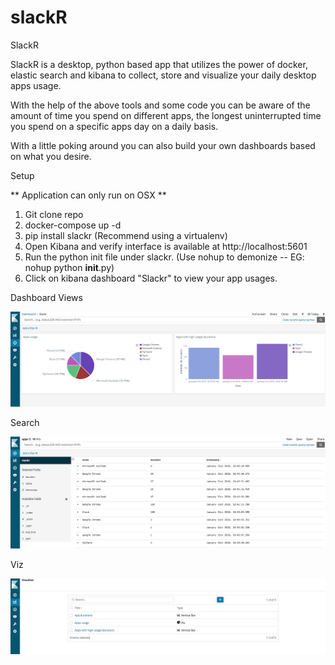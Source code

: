 # slackR
SlackR

SlackR is a desktop, python based app that utilizes the power of docker, elastic search and kibana to collect, store 
and visualize your daily desktop apps usage. 

With the help of the above tools and some code you can be aware of the amount of time you spend on different apps, the 
longest uninterrupted time you spend on a specific apps day on a daily basis.

With a little poking around you can also build your own dashboards based on what you desire.


Setup

** Application can only run on OSX **

1. Git clone repo
2. docker-compose up -d
3. pip install slackr (Recommend using a virtualenv)
4. Open Kibana and verify interface is available at http://localhost:5601
5. Run the python init file under slackr. (Use nohup to demonize -- EG: nohup python __init__.py)
6. Click on kibana dashboard "Slackr" to view your app usages.


Dashboard Views

![alt text](https://github.com/anushjay/slackr/blob/master/screenshots/slackr_readme.png)

Search

![alt text](https://github.com/anushjay/slackr/blob/master/screenshots/slackr_readme_search.png)

Viz

![alt text](https://github.com/anushjay/slackr/blob/master/screenshots/slackr_readme_viz.png)
